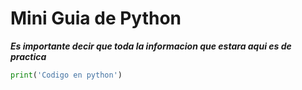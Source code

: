 
# Mini Guia de Python

***Es importante decir que toda la informacion que estara aqui es de practica***

```python
print('Codigo en python')
```